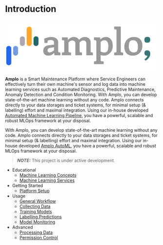 # Introduction

![](.gitbook/assets/Logo.png)

**Amplo** is a Smart Maintenance Platform where Service Engineers can effectively turn their own machine's sensor and log data into machine learning services such as Automated Diagnostics, Predictive Maintenance, Anomaly Detection and Condition Monitoring. With Amplo, you can develop state-of-the-art machine learning without any code. Amplo connects directly to your data storages and ticket systems, for minimal setup (& labelling) effort and maximal integration. Using our in-house developed [Automated Machine Learning Pipeline](https://en.wikipedia.org/wiki/Automated\_machine\_learning), you have a powerful, scalable and robust MLOps framework at your disposal.

With Amplo, you can develop state-of-the-art machine learning without any code. Amplo connects directly to your data storages and ticket systems, for minimal setup (& labelling) effort and maximal integration. Using our in-house developed [Amplo AutoML](https://en.wikipedia.org/wiki/Automated\_machine\_learning), you have a powerful, scalable and robust MLOps framework at your disposal.

> _**NOTE:**_ This project is under active development.

* Educational
  * [Machine Learning Concepts](Educational/Concepts.md)
  * [Machine Learning Services](Educational/Services.md)
* Getting Started
  * [Platform Setup](Getting\_Started/Setup.md)
* Usage
  * [General Workflow](Usage/Workflow.md)
  * [Collecting Data](Usage/Data.md)
  * [Training Models](Usage/Training.md)
  * [Labelling Predictions](Usage/Labelling.md)
  * [Model Monitoring](Usage/Monitoring.md)
* Advanced
  * [Processing Data](Advanced/Preprocessor.md)
  * [Permission Control](broken-reference)
